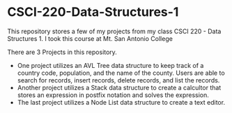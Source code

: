 # CSCI-220-Data-Structures-1
This repository stores a few of my projects from my class CSCI 220 - Data Structures 1.
I took this course at Mt. San Antonio College

There are 3 Projects in this repository. 

- One project utilizes an AVL Tree data structure to keep track of a country code, population, and the name of the county. Users are able to search for records, insert records, delete records, and list the records.
- Another project utilizes a Stack data structure to create a calcultor that stores an expression in postfix notation and solves the expression.
- The last project utilizes a Node List data structure to create a text editor.
